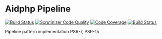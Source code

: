 # Aidphp Pipeline

[![Build Status](https://scrutinizer-ci.com/g/aidphp/pipeline/badges/build.png?b=master)](https://scrutinizer-ci.com/g/aidphp/pipeline/build-status/master)
[![Scrutinizer Code Quality](https://scrutinizer-ci.com/g/aidphp/pipeline/badges/quality-score.png?b=master)](https://scrutinizer-ci.com/g/aidphp/pipeline/?branch=master)
[![Code Coverage](https://scrutinizer-ci.com/g/aidphp/pipeline/badges/coverage.png?b=master)](https://scrutinizer-ci.com/g/aidphp/pipeline/?branch=master)
[![Build Status](https://travis-ci.org/aidphp/pipeline.svg?branch=master)](https://travis-ci.org/aidphp/pipeline)

Pipeline pattern implementation PSR-7, PSR-15